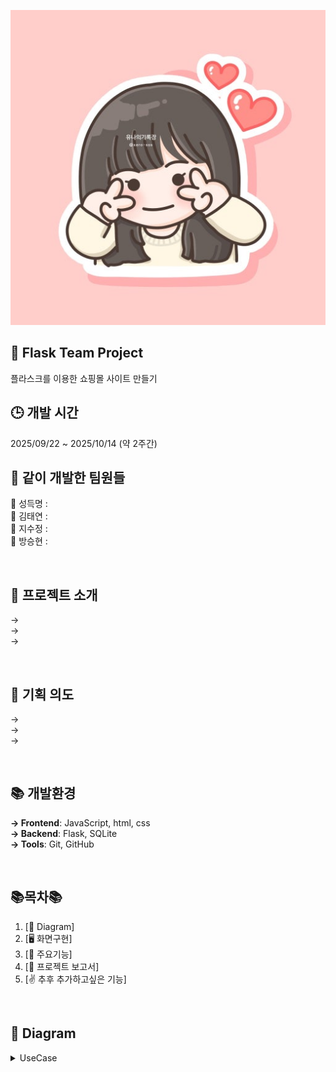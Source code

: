 ![오픽몰](/img/게시판_프로필사진1.jpg)

## 💫 Flask Team Project
플라스크를 이용한 쇼핑몰 사이트 만들기

## 🕒 개발 시간
2025/09/22 ~ 2025/10/14 (약 2주간)

## 🤝 같이 개발한 팀원들
🐯 성득명 : <br>
🐴 김태연 : <br>
🐰 지수정 : <br>
🐲 방승현 :

<br>

## 📜 프로젝트 소개
→ <br>
→ <br>
→ 

<br>

## 📢 기획 의도
→ <br>
→ <br>
→ 

<br>

## 📚 개발환경
<b>→ Frontend</b>: JavaScript, html, css <br>
<b>→ Backend</b>: Flask, SQLite <br>
<b>→ Tools</b>: Git, GitHub

<br>

## 📚목차📚

01. [📐 Diagram]
02. [🖥 화면구현]
03. [🔎 주요기능]
04. [📂 프로젝트 보고서]
05. [✌ 추후 추가하고싶은 기능]

<br>

## 📐 Diagram
<details><summary>UseCase</summary>

<br/>

![오픽몰](/img/게시판_프로필사진2.jpg)
</details>
